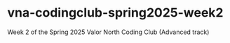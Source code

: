 # vna-codingclub-spring2025-week2
Week 2 of the Spring 2025 Valor North Coding Club (Advanced track)
